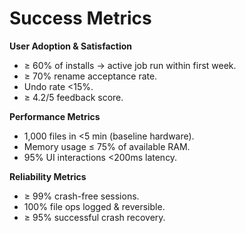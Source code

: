 # Success Metrics

**User Adoption & Satisfaction**  
- ≥ 60% of installs → active job run within first week.  
- ≥ 70% rename acceptance rate.  
- Undo rate <15%.  
- ≥ 4.2/5 feedback score.  

**Performance Metrics**  
- 1,000 files in <5 min (baseline hardware).  
- Memory usage ≤ 75% of available RAM.  
- 95% UI interactions <200ms latency.  

**Reliability Metrics**  
- ≥ 99% crash-free sessions.  
- 100% file ops logged & reversible.  
- ≥ 95% successful crash recovery.  
